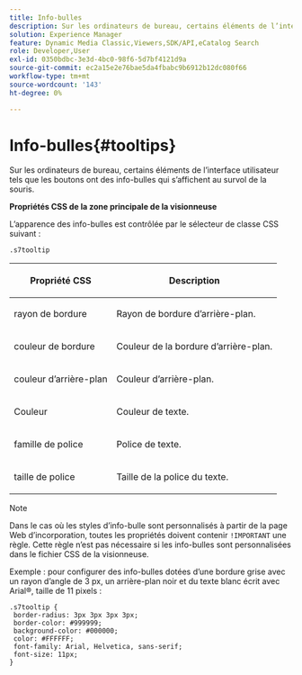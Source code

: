 ```yaml
---
title: Info-bulles
description: Sur les ordinateurs de bureau, certains éléments de l’interface utilisateur tels que les boutons ont des info-bulles qui s’affichent au survol de la souris.
solution: Experience Manager
feature: Dynamic Media Classic,Viewers,SDK/API,eCatalog Search
role: Developer,User
exl-id: 0350bdbc-3e3d-4bc0-98f6-5d7bf4121d9a
source-git-commit: ec2a15e2e76bae5da4fbabc9b6912b12dc080f66
workflow-type: tm+mt
source-wordcount: '143'
ht-degree: 0%

---
```


# Info-bulles{#tooltips}

Sur les ordinateurs de bureau, certains éléments de l’interface utilisateur tels que les boutons ont des info-bulles qui s’affichent au survol de la souris.

<!--<a id="section_061E550C1C1D4DB2BD663A898895B38C"></a>-->

**Propriétés CSS de la zone principale de la visionneuse**

L’apparence des info-bulles est contrôlée par le sélecteur de classe CSS suivant :

```
.s7tooltip
```

<table id="table_94EE3F5BBE4547C0B4943471CEE7EDE4"> 
 <thead> 
  <tr> 
   <th colname="col1" class="entry"> <p> Propriété CSS </p> </th> 
   <th colname="col2" class="entry"> <p>Description </p> </th> 
  </tr> 
 </thead>
 <tbody> 
  <tr> 
   <td colname="col1"> <p> <span class="codeph"> rayon de bordure </span> </p> </td> 
   <td colname="col2"> <p> Rayon de bordure d’arrière-plan. </p> </td> 
  </tr> 
  <tr> 
   <td colname="col1"> <p> <span class="codeph"> couleur de bordure </span> </p> </td> 
   <td colname="col2"> <p> Couleur de la bordure d’arrière-plan. </p> </td> 
  </tr> 
  <tr> 
   <td colname="col1"> <p> <span class="codeph"> couleur d’arrière-plan </span> </p> </td> 
   <td colname="col2"> <p> Couleur d’arrière-plan. </p> </td> 
  </tr> 
  <tr> 
   <td colname="col1"> <p> <span class="codeph"> Couleur </span> </p> </td> 
   <td colname="col2"> <p>Couleur de texte. </p> </td> 
  </tr> 
  <tr> 
   <td colname="col1"> <p> <span class="codeph"> famille de police </span> </p> </td> 
   <td colname="col2"> <p>Police de texte. </p> </td> 
  </tr> 
  <tr> 
   <td colname="col1"> <p> <span class="codeph"> taille de police </span> </p> </td> 
   <td colname="col2"> <p>Taille de la police du texte. </p> </td> 
  </tr> 
 </tbody> 
</table>

>[!NOTE]
>
>Dans le cas où les styles d’info-bulle sont personnalisés à partir de la page Web d’incorporation, toutes les propriétés doivent contenir `!IMPORTANT` une règle. Cette règle n’est pas nécessaire si les info-bulles sont personnalisées dans le fichier CSS de la visionneuse.

Exemple : pour configurer des info-bulles dotées d’une bordure grise avec un rayon d’angle de 3 px, un arrière-plan noir et du texte blanc écrit avec Arial®, taille de 11 pixels :

```
.s7tooltip { 
 border-radius: 3px 3px 3px 3px; 
 border-color: #999999; 
 background-color: #000000; 
 color: #FFFFFF; 
 font-family: Arial, Helvetica, sans-serif; 
 font-size: 11px; 
}
```
